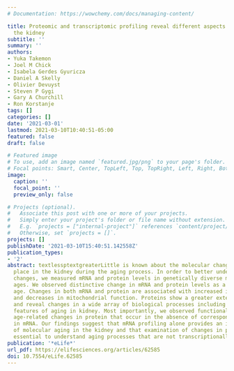 ```yaml
---
# Documentation: https://wowchemy.com/docs/managing-content/

title: Proteomic and transcriptomic profiling reveal different aspects of aging in
  the kidney
subtitle: ''
summary: ''
authors:
- Yuka Takemon
- Joel M Chick
- Isabela Gerdes Gyuricza
- Daniel A Skelly
- Olivier Devuyst
- Steven P Gygi
- Gary A Churchill
- Ron Korstanje
tags: []
categories: []
date: '2021-03-01'
lastmod: 2021-03-10T10:40:51-05:00
featured: false
draft: false

# Featured image
# To use, add an image named `featured.jpg/png` to your page's folder.
# Focal points: Smart, Center, TopLeft, Top, TopRight, Left, Right, BottomLeft, Bottom, BottomRight.
image:
  caption: ''
  focal_point: ''
  preview_only: false

# Projects (optional).
#   Associate this post with one or more of your projects.
#   Simply enter your project's folder or file name without extension.
#   E.g. `projects = ["internal-project"]` references `content/project/deep-learning/index.md`.
#   Otherwise, set `projects = []`.
projects: []
publishDate: '2021-03-10T15:40:51.142558Z'
publication_types:
- '2'
abstract: textlessptextgreaterLittle is known about the molecular changes that take
  place in the kidney during the aging process. In order to better understand these
  changes, we measured mRNA and protein levels in genetically diverse mice at different
  ages. We observed distinctive change in mRNA and protein levels as a function of
  age. Changes in both mRNA and protein are associated with increased immune infiltration
  and decreases in mitochondrial function. Proteins show a greater extent of change
  and reveal changes in a wide array of biological processes including unique, organ-specific
  features of aging in kidney. Most importantly, we observed functionally important
  age-related changes in protein that occur in the absence of corresponding changes
  in mRNA. Our findings suggest that mRNA profiling alone provides an incomplete picture
  of molecular aging in the kidney and that examination of changes in proteins is
  essential to understand aging processes that are not transcriptionally regulated.textless/ptextgreater
publication: '*eLife*'
url_pdf: https://elifesciences.org/articles/62585
doi: 10.7554/eLife.62585
---
```

